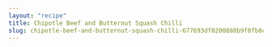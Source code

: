 ```yaml
---
layout: "recipe"
title: Chipotle Beef and Butternut Squash Chilli
slug: chipotle-beef-and-butternut-squash-chilli-677693df0200888b9f0fb8c6
---
```

